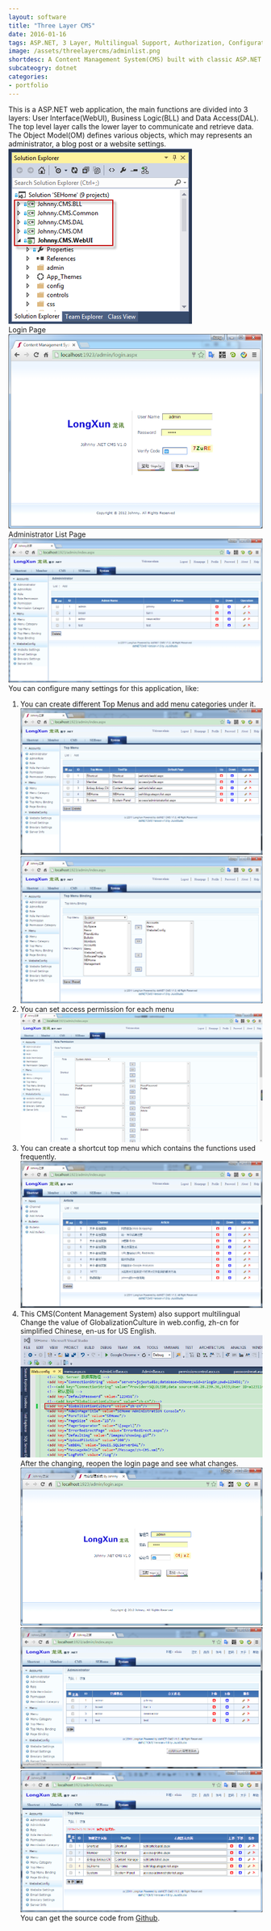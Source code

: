```yaml
---
layout: software
title: "Three Layer CMS"
date: 2016-01-16
tags: ASP.NET, 3 Layer, Multilingual Support, Authorization, Configuration
image: /assets/threelayercms/adminlist.png
shortdesc: A Content Management System(CMS) built with classic ASP.NET webform application.
subcateogry: dotnet
categories:
- portfolio
---
```


This is a ASP.NET web application, the main functions are divided into 3 layers: User Interface(WebUI), Business Logic(BLL) and Data Access(DAL). The top level layer calls the lower layer to communicate and retrieve data. The Object Model(OM) defines various objects, which may represents an administrator, a blog post or a website settings.  
![Project Structure](/assets/threelayercms/3layer.png "Project Structure")  
Login Page  
![login](/assets/threelayercms/login.png "login")  
Administrator List Page  
![admin](/assets/threelayercms/adminlist.png "admin")  
You can configure many settings for this application, like:  
1. You can create different Top Menus and add menu categories under it.  
![topmenu](/assets/threelayercms/menutop.png "topmenu")  
![menu config](/assets/threelayercms/menuconfig.png "menu config")  
2. You can set access permission for each menu  
![role permission](/assets/threelayercms/rolepermission.png "role permission")  
3. You can create a shortcut top menu which contains the functions used frequently.  
![shortcut](/assets/threelayercms/shortcut.png "shortcut")  
4. This CMS(Content Management System) also support multilingual  
Change the value of GlobalizationCulture in web.config, zh-cn for simplified Chinese, en-us for US English.  
![localization](/assets/threelayercms/localization.png "localization")  
After the changing, reopen the login page and see what changes.  
![login_cn](/assets/threelayercms/login_cn.png "login_cn")  
![adminlist_cn](/assets/threelayercms/adminlist_cn.png "adminlist_cn")  
![menu_cn](/assets/threelayercms/menu_cn.png "menu_cn")  
You can get the source code from [Github](https://github.com/jojozhuang/Projects/tree/master/CMSWeb/Src "Source Code").
